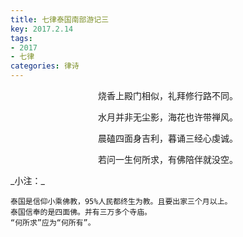 ```yaml
---
title: 七律泰国南部游记三
key: 2017.2.14
tags: 
- 2017
- 七律
categories: 律诗
---
```


<p align="center">烧香上殿门相似，礼拜修行路不同。
</p>
<p align="center">水月并非无尘影，海花也许带禅风。
</p>
<p align="center">晨磕四面身吉利，暮诵三经心虔诚。
</p>
<p align="center">若问一生何所求，有佛陪伴就没空。
</p>
_小注：_

```
泰国是信仰小乘佛教，95%人民都终生为教。且要出家三个月以上。
泰国信奉的是四面佛。并有三万多个寺庙。
“何所求”应为“何所有”。
```